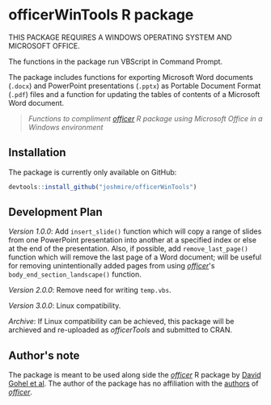 # officerWinTools R package  
THIS PACKAGE REQUIRES A WINDOWS OPERATING SYSTEM AND MICROSOFT OFFICE.  
  
The functions in the package run VBScript in Command Prompt.  
  
The package includes functions for exporting Microsoft Word documents (`.docx`) and PowerPoint 
presentations (`.pptx`) as Portable Document Format (`.pdf`) files and a function for updating the 
tables of contents of a Microsoft Word document.  
  
 > *Functions to compliment [officer](https://github.com/davidgohel/officer) R package using 
 Microsoft Office in a Windows environment*  
  
 ## Installation  
 The package is currently only available on GitHub:  
 ```r
 devtools::install_github("joshmire/officerWinTools")
 ```
  
 ## Development Plan
 *Version 1.0.0*:  Add `insert_slide()` function which will copy a range of slides from one 
 PowerPoint presentation into another at a specified index or else at the end of the presentation.
 Also, if possible, add `remove_last_page()` function which will remove the last page of a Word
 document; will be useful for removing unintentionally added pages from using 
 *[officer](https://github.com/davidgohel/officer)*'s `body_end_section_landscape()` function.
 
 *Version 2.0.0*:  Remove need for writing `temp.vbs`.
 
 *Version 3.0.0*:  Linux compatibility.
 
 *Archive*:  If Linux compatibility can be achieved, this package will be archieved and re-uploaded
 as *officerTools* and submitted to CRAN.
  
 ## Author's note  
The package is meant to be used along side the *[officer](https://github.com/davidgohel/officer)* R 
package by [David Gohel et al](https://davidgohel.github.io/officer/authors.html).  The author of 
the package has no affiliation with the [authors](https://davidgohel.github.io/officer/authors.html) 
of *[officer](https://github.com/davidgohel/officer)*.  
